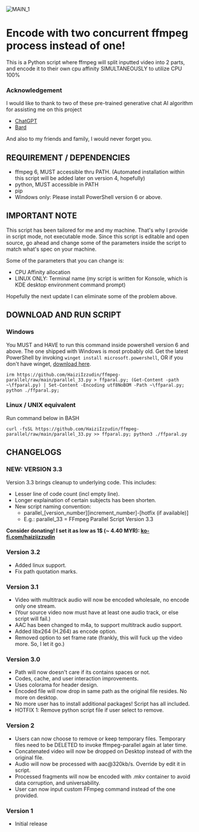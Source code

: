 ![MAIN_1](https://user-images.githubusercontent.com/79714350/215285318-486b5db3-a3bf-479b-af53-0f8160533f8c.gif)



# Encode with two concurrent ffmpeg process instead of one!
This is a Python script where ffmpeg will split inputted video into 2 parts, and encode it to their own cpu affinity SIMULTANEOUSLY to utilize CPU 100%


### Acknowledgement
I would like to thank to two of these pre-trained generative chat AI algorithm for assisting me on this project
- [ChatGPT](chat.openai.com)
- [Bard](bard.google.com)

And also to my friends and family, I would never forget you.


## REQUIREMENT / DEPENDENCIES
- ffmpeg 6, MUST accessible thru PATH. (Automated installation within this script will be added later on version 4, hopefully)
- python, MUST accessible in PATH
- pip
- Windows only: Please install PowerShell version 6 or above.

## IMPORTANT NOTE
This script has been tailored for me and my machine. That's why I provide in script mode, not executable mode. Since this script is editable and open source, go ahead and change some of the parameters inside the script to match what's spec on your machine.

Some of the parameters that you can change is:
  - CPU Affinity allocation
  - LINUX ONLY: Terminal name (my script is written for Konsole, which is KDE desktop environment command prompt)
  
Hopefully the next update I can eliminate some of the problem above.

## DOWNLOAD AND RUN SCRIPT
### Windows
You MUST and HAVE to run this command inside powershell version 6 and above. The one shipped with Windows is most probably old. Get the latest PowerShell by invoking `winget install microsoft.powershell`, OR if you don't have winget, [download here](https://learn.microsoft.com/en-gb/powershell/scripting/install/installing-powershell-on-windows?view=powershell-7.3#msi).
```
irm https://github.com/HaiziIzzudin/ffmpeg-parallel/raw/main/parallel_33.py > ffparal.py; (Get-Content -path ~\ffparal.py) | Set-Content -Encoding utf8NoBOM -Path ~\ffparal.py; python ./ffparal.py;
```

### Linux / UNIX equivalent
Run command below in BASH
```
curl -fsSL https://github.com/HaiziIzzudin/ffmpeg-parallel/raw/main/parallel_33.py >> ffparal.py; python3 ./ffparal.py
```

## CHANGELOGS
### **NEW: VERSION 3.3**
Version 3.3 brings cleanup to underlying code. This includes:
- Lesser line of code count (incl empty line).
- Longer explaination of certain subjects has been shorten.
- New script naming convention:
    - parallel_[version_number][increment_number]-[hotfix (if available)]
    - E.g.: parallel_33 = FFmpeg Parallel Script Version 3.3

**Consider donating! I set it as low as 1$ (~ 4.40 MYR):
[ko-fi.com/haiziizzudin](https://ko-fi.com/haiziizzudin)**

### Version 3.2
- Added linux support.
- Fix path quotation marks.

### Version 3.1
- Video with multitrack audio will now be encoded wholesale, no encode only one stream.
- (Your source video now must have at least one audio track, or else script will fail.)
- AAC has been changed to m4a, to support multitrack audio support.
- Added libx264 (H.264) as encode option.
- Removed option to set frame rate (frankly, this will fuck up the video more. So, I let it go.)


### Version 3.0
- Path will now doesn't care if its contains spaces or not.
- Codes, cache, and user interaction improvements.
- Uses colorama for header design.
- Encoded file will now drop in same path as the original file resides. No more on desktop.
- No more user has to install additional packages! Script has all included.
- HOTFIX 1: Remove python script file if user select to remove.

### Version 2
- Users can now choose to remove or keep temporary files. Temporary files need to be DELETED to invoke ffmpeg-parallel again at later time.
- Concatenated video will now be dropped on Desktop instead of with the original file.
- Audio will now be processed with aac@320kb/s. Override by edit it in script.
- Processed fragments will now be encoded with .mkv container to avoid data corruption, and universability.
- User can now input custom FFmpeg command instead of the one provided.

### Version 1
- Initial release



